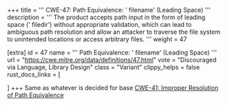 +++
title = '''
CWE-47: Path Equivalence: ' filename' (Leading Space)
'''
description	= '''
The product accepts path input in the form of leading space (' filedir') without appropriate validation, which can lead to ambiguous path resolution and allow an attacker to traverse the file system to unintended locations or access arbitrary files.
'''
weight = 47

[extra]
id = 47
name = '''
Path Equivalence: ' filename' (Leading Space)
'''
url = "https://cwe.mitre.org/data/definitions/47.html"
vote = "Discouraged via Language, Library Design"
class = "Variant"
clippy_helps = false
rust_docs_links = [

]
+++
Same as whatever is decided for base [CWE-41: Improper Resolution of Path Equivalence](rust-are-we-secure-yet/cwes/cwe-41)
